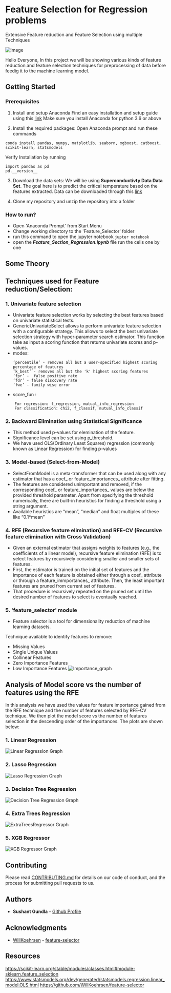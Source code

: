 # Feature Selection for Regression problems
Extensive Feature reduction and Feature Selection using multiple Techniques

![image](https://user-images.githubusercontent.com/39993298/58367424-b250aa00-7efc-11e9-80d8-be35aeaa222b.png)

Hello Everyone,
In this project we will be showing various kinds of feature reduction and feature selection techniques for preprocessing of data before feedig it to the machine learning model.

## Getting Started
### Prerequisites

1. Install and setup Anaconda
Find an easy installation and setup guide using this [link](https://www.datacamp.com/community/tutorials/installing-anaconda-windows)
Make sure you install Anaconda for python 3.6 or above

2. Install the required packages:
Open Anaconda prompt and run these commands
```
conda install pandas, numpy, matplotlib, seaborn, xgboost, catboost, scikit-learn, statsmodels
```
Verify Installation by running
```
import pandas as pd
pd.__version__
```

3. Download the data sets:
We will be using **Superconductivty Data Data Set**. The goal here is to predict the critical temperature based on the features extracted. Data can be downloaded through this [link](https://archive.ics.uci.edu/ml/datasets/Superconductivty+Data)
 
 4. Clone my repository and unzip the repository into a folder
 
### How to run?
- Open 'Anaconda Prompt' from Start Menu
- Change working directory to the 'Feature_Selector' folder
- run this command to open the jupyter notebook
  `jupter notebook`
- open the ***Feature_Section_Regression.ipynb*** file run the cells one by one


## Some Theory
## Techniques used for Feature reduction/Selection:

### 1. Univariate feature selection
- Univariate feature selection works by selecting the best features based on univariate statistical tests.
- GenericUnivariateSelect allows to perform univariate feature selection with a configurable strategy. This allows to select the best univariate selection strategy with hyper-parameter search estimator.
This function take as input a scoring function that returns univariate scores and p-values.
- modes: 
    ```
    ‘percentile’ - removes all but a user-specified highest scoring percentage of features
    ‘k_best’ - removes all but the 'k' highest scoring features
    ‘fpr’ -  false positive rate
    ‘fdr’ - false discovery rate
    ‘fwe’ - family wise error
    ```
- score_fun :
```
    For regression: f_regression, mutual_info_regression
    For classification: chi2, f_classif, mutual_info_classif
```
    
### 2. Backward Elimination using Statistical Significance
- This method used p-values for elemination of the feature.
- Significance level can be set using p_threshold.
- We have used OLS(Ordinary Least Squares) regression (commonly known as Linear Regression) for finding p-values

### 3. Model-based  (Select-from-Model)
- SelectFromModel is a meta-transformer that can be used along with any estimator that has a coef_ or feature_importances_ attribute after fitting.
- The features are considered unimportant and removed, if the corresponding coef_ or feature_importances_ values are below the provided threshold parameter. Apart from specifying the threshold numerically, there are built-in heuristics for finding a threshold using a string argument.
- Available heuristics are “mean”, “median” and float multiples of these like “0.1*mean”

### 4. RFE (Recursive feature elimination) and RFE-CV (Recursive feature elimination with Cross Validation)
- Given an external estimator that assigns weights to features (e.g., the coefficients of a linear model), recursive feature elimination (RFE) is to select features by recursively considering smaller and smaller sets of features.
- First, the estimator is trained on the initial set of features and the importance of each feature is obtained either through a coef_ attribute or through a feature_immportances_ attribute. Then, the least important features are pruned from current set of features.
- That procedure is recursively repeated on the pruned set until the desired number of features to select is eventually reached.
  
### 5. 'feature_selector' module
- Feature selector is a tool for dimensionality reduction of machine learning datasets.

Technique available to identify features to remove:
- Missing Values
- Single Unique Values
- Collinear Features
- Zero Importance Features
- Low Importance Features
![Importance_graph](https://user-images.githubusercontent.com/39993298/58367472-4b7fc080-7efd-11e9-810c-7654d5d29ea7.png)



## Analysis of Model score vs the number of features using the RFE

In this analysis we have used the values for feature importance gained from the RFE technique and the number of features selected by RFE-CV technique. We then plot the model score vs the number of features selection in the descending order of the importances.
The plots are shown below:

### 1. Linear Regression
![Linear Regression Graph](https://user-images.githubusercontent.com/39993298/58367484-72d68d80-7efd-11e9-8264-e5e30e26e960.png)
### 2. Lasso Regression
![Lasso Regression Graph](https://user-images.githubusercontent.com/39993298/58367490-8d106b80-7efd-11e9-957c-f35b8dcc30d5.png)
### 3. Decision Tree Regression
![Decision Tree Regression Graph](https://user-images.githubusercontent.com/39993298/58367497-ae715780-7efd-11e9-8599-e3af1bfe5f8b.png)
### 4. Extra Trees Regression
![ExtraTreesRegressor Graph](https://user-images.githubusercontent.com/39993298/58367508-cfd24380-7efd-11e9-97b7-145169b2b87c.png)
### 5. XGB Regressor
![XGB Regressor Graph](https://user-images.githubusercontent.com/39993298/58367517-ec6e7b80-7efd-11e9-880d-4f62fddc6807.png)


## Contributing

Please read [CONTRIBUTING.md](https://gist.github.com/PurpleBooth/b24679402957c63ec426) for details on our code of conduct, and the process for submitting pull requests to us.

## Authors

* **Sushant Gundla** - [Github Profile](https://github.com/Sharpyyy)

<!---
## License 
his project is licensed under the MIT License - see the [LICENSE.md](LICENSE.md) file for details
-->

## Acknowledgments

* [WillKoehrsen](https://github.com/WillKoehrsen) - [feature-selector](https://github.com/WillKoehrsen/feature-selector)

## Resources
https://scikit-learn.org/stable/modules/classes.html#module-sklearn.feature_selection
https://www.statsmodels.org/dev/generated/statsmodels.regression.linear_model.OLS.html
https://github.com/WillKoehrsen/feature-selector
